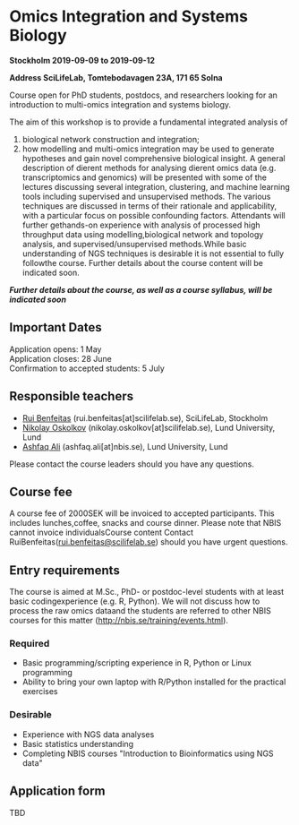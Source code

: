 # Omics Integration and Systems Biology 
**Stockholm 2019-09-09 to 2019-09-12**

**Address SciLifeLab, Tomtebodavagen 23A, 171 65 Solna**

Course open for PhD students, postdocs, and researchers looking for an introduction to multi-omics integration and systems biology.

The aim of this workshop is to provide a fundamental integrated analysis of
1. biological network construction and integration;
2. how modelling and multi-omics integration may be used to generate hypotheses and gain novel comprehensive biological insight. A general description of dierent methods for analysing dierent omics data (e.g. transcriptomics and genomics) will be presented with some of the lectures discussing several integration, clustering, and machine learning tools including supervised and unsupervised methods. 
The various techniques are discussed in terms of their rationale and applicability, with a particular focus on possible confounding factors. Attendants will further gethands-on experience with analysis of processed high throughput data using modelling,biological network and topology analysis, and supervised/unsupervised methods.While basic understanding of NGS techniques is desirable it is not essential to fully followthe course. Further details about the course content will be indicated soon. 

***Further details about the course, as well as a course syllabus, will be indicated soon***


## Important Dates
Application opens: 1 May  
Application closes: 28 June  
Confirmation to accepted students: 5 July  

## Responsible teachers
- [Rui Benfeitas](https://nbis.se/about/staff/rui-benfeitas) (rui.benfeitas[at]scilifelab.se), SciLifeLab, Stockholm
- [Nikolay Oskolkov](https://nbis.se/about/staff/nikolay-oskolkov) (nikolay.oskolkov[at]scilifelab.se), Lund University, Lund
- [Ashfaq Ali](https://nbis.se/about/staff/ashfaq-ali/) (ashfaq.ali[at]nbis.se), Lund University, Lund

Please contact the course leaders should you have any questions.

## Course fee
A course fee of 2000SEK will be invoiced to accepted participants. This includes lunches,coffee, snacks and course dinner. Please note that NBIS cannot invoice individualsCourse content
Contact RuiBenfeitas(rui.benfeitas@scilifelab.se) should you have urgent questions.

## Entry requirements
The course is aimed at M.Sc., PhD- or postdoc-level students with at least basic codingexperience (e.g.  R, Python).  We will not discuss how to process the raw omics dataand the students are referred to other NBIS courses for this matter (http://nbis.se/training/events.html). 

### Required
- Basic programming/scripting experience in R, Python or Linux programming
- Ability to bring your own laptop with R/Python installed for the practical exercises

### Desirable
- Experience with NGS data analyses
- Basic statistics understanding
- Completing NBIS courses "Introduction to Bioinformatics using NGS data"

## Application form
TBD

